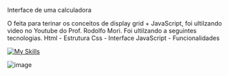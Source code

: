 
 Interface de uma calculadora

 O feita para terinar os conceitos de display grid + JavaScript, foi ultilzando video no Youtube do Prof. Rodolfo Mori.
 Foi ultilzando a seguintes tecnologias.
 Html - Estrutura
 Css - Interface
 JavaScript - Funcionalidades 

 
 [![My Skills](https://skillicons.dev/icons?i=js,html,css)](https://skillicons.dev)


![image](https://github.com/user-attachments/assets/e1d28999-c7ed-4c9a-924a-591eb5bc67ea)

